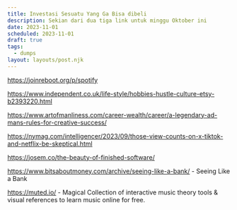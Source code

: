 ```yaml
---
title: Investasi Sesuatu Yang Ga Bisa dibeli
description: Sekian dari dua tiga link untuk minggu Oktober ini
date: 2023-11-01
scheduled: 2023-11-01
draft: true
tags:
  - dumps
layout: layouts/post.njk
---
```


https://joinreboot.org/p/spotify

https://www.independent.co.uk/life-style/hobbies-hustle-culture-etsy-b2393220.html

https://www.artofmanliness.com/career-wealth/career/a-legendary-ad-mans-rules-for-creative-success/

https://nymag.com/intelligencer/2023/09/those-view-counts-on-x-tiktok-and-netflix-be-skeptical.html

https://josem.co/the-beauty-of-finished-software/

https://www.bitsaboutmoney.com/archive/seeing-like-a-bank/ - Seeing Like a Bank

https://muted.io/ - Magical Collection of interactive music theory tools & visual references to learn music online for free.





